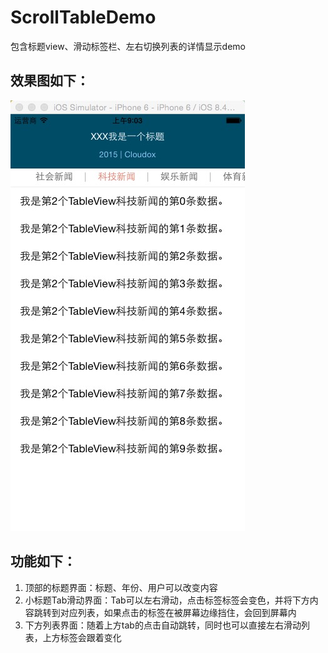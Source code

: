 # ScrollTableDemo
包含标题view、滑动标签栏、左右切换列表的详情显示demo

## 效果图如下：
![](https://github.com/Cloudox/ScrollTableDemo/blob/master/ScrollTableScreen.jpg)

## 功能如下：

1. 顶部的标题界面：标题、年份、用户可以改变内容
2. 小标题Tab滑动界面：Tab可以左右滑动，点击标签标签会变色，并将下方内容跳转到对应列表，如果点击的标签在被屏幕边缘挡住，会回到屏幕内
3. 下方列表界面：随着上方tab的点击自动跳转，同时也可以直接左右滑动列表，上方标签会跟着变化
